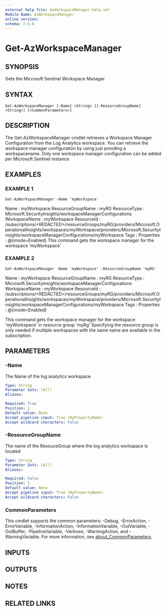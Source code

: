 ```yaml
---
external help file: AzWorkspaceManager-help.xml
Module Name: AzWorkspaceManager
online version:
schema: 2.0.0
---
```


# Get-AzWorkspaceManager

## SYNOPSIS
Gets the Microsoft Sentinel Workspace Manager

## SYNTAX

```
Get-AzWorkspaceManager [-Name] <String> [[-ResourceGroupName] <String>] [<CommonParameters>]
```

## DESCRIPTION
The Get-AzWorkspaceManager cmdlet retrieves a Workspace Manager Configuration from the Log Analytics workspace.
You can retrieve the workspace manager configuration by using just provding a workspacename.
Only one workspace manager configuration can be added per Microsoft Sentinel instance

## EXAMPLES

### EXAMPLE 1
```
Get-AzWorkspaceManager -Name 'myWorkspace'
```

Name              : myWorkspace
ResourceGroupName : myRG
ResourceType      : Microsoft.SecurityInsights/workspaceManagerConfigurations
WorkspaceName     : myWorkspace
ResourceId        : /subscriptions/\<REDACTED\>/resourceGroups/myRG/providers/Microsoft.OperationalInsights/workspaces/myWorkspace/providers/Microsoft.SecurityInsights/workspaceManagerConfigurations/myWorkspace
Tags              :
Properties        : @{mode=Enabled}
This command gets the workspace manager for the workspace 'myWorkspace'

### EXAMPLE 2
```
Get-AzWorkspaceManager -Name 'myWorkspace' -ResourceGroupName 'myRG'
```

Name              : myWorkspace
ResourceGroupName : myRG
ResourceType      : Microsoft.SecurityInsights/workspaceManagerConfigurations
WorkspaceName     : myWorkspace
ResourceId        : /subscriptions/\<REDACTED\>/resourceGroups/myRG/providers/Microsoft.OperationalInsights/workspaces/myWorkspace/providers/Microsoft.SecurityInsights/workspaceManagerConfigurations/myWorkspace
Tags              :
Properties        : @{mode=Enabled}

This command gets the workspace manager for the workspace 'myWorkspace' in resource group 'myRg'
Specifying the resource group is only needed if multiple workspaces with the same name are available in the subscription.

## PARAMETERS

### -Name
The Name of the log analytics workspace

```yaml
Type: String
Parameter Sets: (All)
Aliases:

Required: True
Position: 1
Default value: None
Accept pipeline input: True (ByPropertyName)
Accept wildcard characters: False
```

### -ResourceGroupName
The name of the ResouceGroup where the log analytics workspace is located

```yaml
Type: String
Parameter Sets: (All)
Aliases:

Required: False
Position: 2
Default value: None
Accept pipeline input: True (ByPropertyName)
Accept wildcard characters: False
```

### CommonParameters
This cmdlet supports the common parameters: -Debug, -ErrorAction, -ErrorVariable, -InformationAction, -InformationVariable, -OutVariable, -OutBuffer, -PipelineVariable, -Verbose, -WarningAction, and -WarningVariable. For more information, see [about_CommonParameters](http://go.microsoft.com/fwlink/?LinkID=113216).

## INPUTS

## OUTPUTS

## NOTES

## RELATED LINKS
